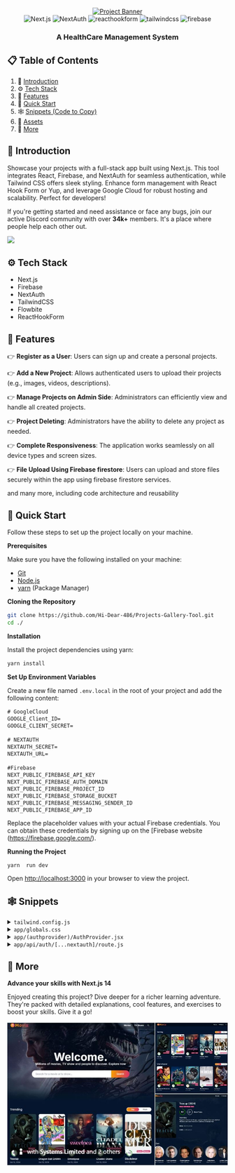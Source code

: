 <div align="center">
  <br />
    <a href="https://youtu.be/lEflo_sc82g?feature=shared" target="_blank">
      <img src="https://firebasestorage.googleapis.com/v0/b/project-gallery-tool.appspot.com/o/gallerytool%2FUntitled%20design.png?alt=media&token=ea844584-f16e-4590-b156-b5fb7ef139c7" alt="Project Banner">
    </a>
  <br />

  <div>
   <img
  src="https://img.shields.io/badge/Next.js-0070F3?style=for-the-badge&logo=next.js&logoColor=white"
  alt="Next.js"
/>
     <img
        src="https://img.shields.io/badge/-NextAuth-0000FF?style=for-the-badge&logoColor=white&logo=next.js"
        alt="NextAuth"
      />
    <img src="https://img.shields.io/badge/-React_Hook_Form-black?style=for-the-badge&logoColor=white&logo=react&color=EC5990" alt="reacthookform" />
    <img src="https://img.shields.io/badge/-Tailwind_CSS-black?style=for-the-badge&logoColor=white&logo=tailwindcss&color=06B6D4" alt="tailwindcss" />
    <img src="https://img.shields.io/badge/-Firebase-orange?style=for-the-badge&logo=firebase&logoColor=black&color=FFCA28" alt="firebase" />
  </div>

  <h3 align="center">A HealthCare Management System</h3>
</div>

## 📋 <a name="table">Table of Contents</a>

1. 🤖 [Introduction](#introduction)
2. ⚙️ [Tech Stack](#tech-stack)
3. 🔋 [Features](#features)
4. 🤸 [Quick Start](#quick-start)
5. 🕸️ [Snippets (Code to Copy)](#snippets)
6. 🔗 [Assets](#links)
7. 🚀 [More](#more)

## <a name="introduction">🤖 Introduction</a>

Showcase your projects with a full-stack app built using Next.js. This tool integrates React, Firebase, and NextAuth for seamless authentication, while Tailwind CSS offers sleek styling. Enhance form management with React Hook Form or Yup, and leverage Google Cloud for robust hosting and scalability. Perfect for developers!

If you're getting started and need assistance or face any bugs, join our active Discord community with over **34k+** members. It's a place where people help each other out.

<a href="https://discord.com/invite/n6EdbFJ" target="_blank"><img src="https://github.com/sujatagunale/EasyRead/assets/151519281/618f4872-1e10-42da-8213-1d69e486d02e" /></a>

## <a name="tech-stack">⚙️ Tech Stack</a>

- Next.js
- Firebase
- NextAuth
- TailwindCSS
- Flowbite
- ReactHookForm

## <a name="features">🔋 Features</a>

👉 **Register as a User**: Users can sign up and create a personal projects.

👉 **Add a New Project**: Allows authenticated users to upload their projects (e.g., images, videos, descriptions).

👉 **Manage Projects on Admin Side**: Administrators can efficiently view and handle all created projects.

👉 **Project Deleting**: Administrators have the ability to delete any project as needed.

👉 **Complete Responsiveness**: The application works seamlessly on all device types and screen sizes.

👉 **File Upload Using Firebase firestore**: Users can upload and store files securely within the app using firebase firestore  services.

and many more, including code architecture and reusability

## <a name="quick-start">🤸 Quick Start</a>

Follow these steps to set up the project locally on your machine.

**Prerequisites**

Make sure you have the following installed on your machine:

- [Git](https://git-scm.com/)
- [Node.js](https://nodejs.org/en)
- [yarn](https://yarnpkg.com/) (Package Manager)

**Cloning the Repository**

```bash
git clone https://github.com/Hi-Dear-486/Projects-Gallery-Tool.git
cd ./
```

**Installation**

Install the project dependencies using yarn:

```bash
yarn install
```

**Set Up Environment Variables**

Create a new file named `.env.local` in the root of your project and add the following content:

```env
# GoogleCloud
GOOGLE_Client_ID=
GOOGLE_CLIENT_SECRET=

# NEXTAUTH
NEXTAUTH_SECRET=
NEXTAUTH_URL=

#Firebase
NEXT_PUBLIC_FIREBASE_API_KEY
NEXT_PUBLIC_FIREBASE_AUTH_DOMAIN
NEXT_PUBLIC_FIREBASE_PROJECT_ID
NEXT_PUBLIC_FIREBASE_STORAGE_BUCKET
NEXT_PUBLIC_FIREBASE_MESSAGING_SENDER_ID
NEXT_PUBLIC_FIREBASE_APP_ID
```

Replace the placeholder values with your actual Firebase credentials. You can obtain these credentials by signing up on the [Firebase website (https://firebase.google.com/).

**Running the Project**

```bash
yarn  run dev
```

Open [http://localhost:3000](http://localhost:3000) in your browser to view the project.

## <a name="snippets">🕸️ Snippets</a>

<details>
<summary><code>tailwind.config.js</code></summary>

```javascript
/** @type {import('tailwindcss').Config} */
module.exports = {
  content: [
    "./pages/**/*.{js,ts,jsx,tsx,mdx}",
    "./components/**/*.{js,ts,jsx,tsx,mdx}",
    "./app/**/*.{js,ts,jsx,tsx,mdx}",
  ],
  theme: {
    extend: {
      colors: {
        background: "var(--background)",
        foreground: "var(--foreground)",
      },
      boxShadow: {
        5: "rgba(0, 0, 0, 0.15) 1.95px 1.95px 2.6px",
      },
    },
  },
  plugins: [],
};
```

</details>

<details>
<summary><code>app/globals.css</code></summary>

```css
@tailwind base;
@tailwind components;
@tailwind utilities;

:root {
  --background: #ffffff;
  --foreground: #171717;
}

@media (prefers-color-scheme: dark) {
  :root {
    --background: #0a0a0a;
    --foreground: #ededed;
  }
}

body {
  color: var(--foreground);
  background: var(--background);
  font-family: Arial, Helvetica, sans-serif;
}
```

</details>

<details>
<summary><code>app/(authprovider)/AuthProvider.jsx</code></summary>

```javascript
"use client";
import React from "react";
import { SessionProvider } from "next-auth/react";
const Authprovider = ({ children }) => {
  return <SessionProvider>{children}</SessionProvider>;
};

export default Authprovider;
```
</details>

<details>
<summary><code>app/api/auth/[...nextauth]/route.js</code></summary>

```javascript
import NextAuth from "next-auth";
import GoogleProvider from "next-auth/providers/google";

const handler = NextAuth({
  providers: [
    GoogleProvider({
      clientId: process.env.GOOGLE_Client_ID,
      clientSecret: process.env.GOOGLE_CLIENT_SECRET,
    }),
  ],
});

export { handler as GET, handler as POST };
</details>

<details>
<summary><code>lib/firebase.js</code></summary>

```javscript
import { initializeApp } from "firebase/app";

// Your web app's Firebase configuration
const firebaseConfig = {
  apiKey: process.env.NEXT_PUBLIC_FIREBASE_API_KEY,
  authDomain: process.env.NEXT_PUBLIC_FIREBASE_AUTH_DOMAIN,
  projectId: process.env.NEXT_PUBLIC_FIREBASE_PROJECT_ID,
  storageBucket: process.env.NEXT_PUBLIC_FIREBASE_STORAGE_BUCKET,
  messagingSenderId: process.env.NEXT_PUBLIC_FIREBASE_MESSAGING_SENDER_ID,
  appId: process.env.NEXT_PUBLIC_FIREBASE_APP_ID,
};

// Initialize Firebase
const app = initializeApp(firebaseConfig);
export default app;
```
</details>

## <a name="more">🚀 More</a>
**Advance your skills with Next.js 14**

Enjoyed creating this project? Dive deeper  for a richer learning adventure. They're packed with detailed explanations, cool features, and exercises to boost your skills. Give it a go!

<a href="https://github.com/Hi-Dear-486/Movie-flix-App" target="_blank">
<img src="https://github.com/Hi-Dear-486/Movie-flix-App/blob/master/movie.JPG" alt="Project Banner">
</a>

<br />
<br />

#
